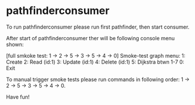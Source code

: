 # pathfinderconsumer

To run pathfinderconsumer please run first pathfinder, then start consumer. 

After start of pathfinderconsumer ther will be following console menu shown:

[full smkoke test: 1 -> 2 -> 5 -> 3 -> 5 -> 4 -> 0]
Smoke-test graph menu: 
1: Create
2: Read (id:1)
3: Update (id:1)
4: Delete (id:1)
5: Dijkstra btwn 1-7
0: Exit


To manual trigger smoke tests please run commands in following order: 1 -> 2 -> 5 -> 3 -> 5 -> 4 -> 0.

Have fun!

